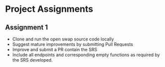# Project Assignments

## Assignment 1

- Clone and run the open swap source code locally
- Suggest mature improvements by submitting Pull Requests
- Improve and submit a PR contain the SRS
- Include all endpoints and corresponding empty functions as required by the SRS developed.


